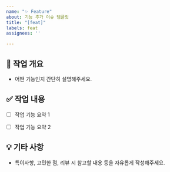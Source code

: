 ```yaml
---
name: "✨ Feature"
about: 기능 추가 이슈 템플릿
title: "[feat]"
labels: feat
assignees: ''

---
```


## 📌 작업 개요
- 어떤 기능인지 간단히 설명해주세요.


## ✅ 작업 내용
- [ ] 작업 기능 요약 1
- [ ] 작업 기능 요약 2


## 💡 기타 사항
- 특이사항, 고민한 점, 리뷰 시 참고할 내용 등을 자유롭게 작성해주세요.
